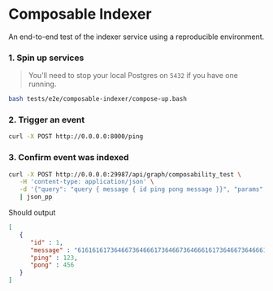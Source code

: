 # Composable Indexer

An end-to-end test of the indexer service using a reproducible environment.

### 1. Spin up services
> You'll need to stop your local Postgres on `5432` if you have one running.

```bash
bash tests/e2e/composable-indexer/compose-up.bash
```

### 2. Trigger an event

```bash
curl -X POST http://0.0.0.0:8000/ping
```

### 3. Confirm event was indexed

```bash
curl -X POST http://0.0.0.0:29987/api/graph/composability_test \
   -H 'content-type: application/json' \
   -d '{"query": "query { message { id ping pong message }}", "params": "b"}' \
   | json_pp
```

Should output

```json
[
   {
      "id" : 1,
      "message" : "6161616173646673646661736466736466616173646673646661736466736466",
      "ping" : 123,
      "pong" : 456
   }
]
```
